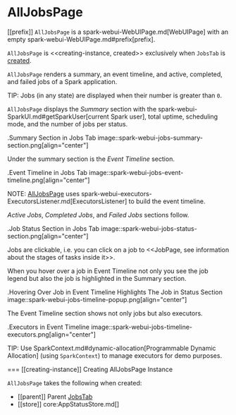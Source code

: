# AllJobsPage

[[prefix]]
`AllJobsPage` is a spark-webui-WebUIPage.md[WebUIPage] with an empty spark-webui-WebUIPage.md#prefix[prefix].

`AllJobsPage` is <<creating-instance, created>> exclusively when `JobsTab` is [created](JobsTab.md#creating-instance).

`AllJobsPage` renders a summary, an event timeline, and active, completed, and failed jobs of a Spark application.

TIP: Jobs (in any state) are displayed when their number is greater than `0`.

`AllJobsPage` displays the *Summary* section with the spark-webui-SparkUI.md#getSparkUser[current Spark user], total uptime, scheduling mode, and the number of jobs per status.

.Summary Section in Jobs Tab
image::spark-webui-jobs-summary-section.png[align="center"]

Under the summary section is the *Event Timeline* section.

.Event Timeline in Jobs Tab
image::spark-webui-jobs-event-timeline.png[align="center"]

NOTE: [AllJobsPage](AllJobsPage.md) uses spark-webui-executors-ExecutorsListener.md[ExecutorsListener] to build the event timeline.

*Active Jobs*, *Completed Jobs*, and *Failed Jobs* sections follow.

.Job Status Section in Jobs Tab
image::spark-webui-jobs-status-section.png[align="center"]

Jobs are clickable, i.e. you can click on a job to <<JobPage, see information about the stages of tasks inside it>>.

When you hover over a job in Event Timeline not only you see the job legend but also the job is highlighted in the Summary section.

.Hovering Over Job in Event Timeline Highlights The Job in Status Section
image::spark-webui-jobs-timeline-popup.png[align="center"]

The Event Timeline section shows not only jobs but also executors.

.Executors in Event Timeline
image::spark-webui-jobs-timeline-executors.png[align="center"]

TIP: Use SparkContext.md#dynamic-allocation[Programmable Dynamic Allocation] (using `SparkContext`) to manage executors for demo purposes.

=== [[creating-instance]] Creating AllJobsPage Instance

`AllJobsPage` takes the following when created:

* [[parent]] Parent [JobsTab](JobsTab.md)
* [[store]] core:AppStatusStore.md[]
